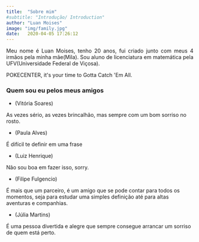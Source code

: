 ```yaml
---
title:  "Sobre mim"
#subtitle: "Introdução/ Introduction"
author: "Luan Moises"
image: "img/family.jpg"
date:   2020-04-05 17:26:12
---
```


<p style="text-align: justify;">
Meu nome é Luan Moises, tenho 20 anos, fui criado junto com meus 4 irmãos pela minha mãe(Mila). Sou aluno de licenciatura em matemática pela UFV(Universidade Federal de Viçosa).
</p>
POKECENTER, it's your time to Gotta Catch 'Em All.




### Quem sou eu pelos meus amigos

<p style="text-align: justify;">
 
- (Vitória Soares)

As vezes sério, as vezes brincalhão, mas sempre com um bom sorriso no rosto.


- (Paula Alves)

É difícil te definir em uma frase

- (Luiz Henrique)

Não sou boa em fazer isso, sorry.

- (Filipe Fulgencio)

É mais que um parceiro, é um amigo que se pode contar para todos os momentos, seja para estudar uma simples definição até para altas aventuras e companhias.


- (Júlia  Martins)

É uma pessoa divertida e alegre que sempre consegue arrancar um sorriso de quem está perto.





